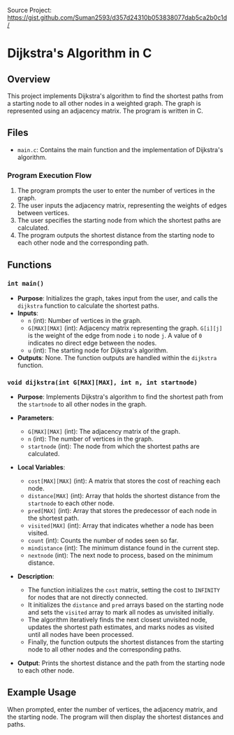 Source Project: https://gist.github.com/Suman2593/d357d24310b053838077dab5ca2b0c1d/

# Dijkstra's Algorithm in C

## Overview

This project implements Dijkstra's algorithm to find the shortest paths from a starting node to all other nodes in a weighted graph. The graph is represented using an adjacency matrix. The program is written in C.

## Files

- `main.c`: Contains the main function and the implementation of Dijkstra's algorithm.


### Program Execution Flow

1. The program prompts the user to enter the number of vertices in the graph.
2. The user inputs the adjacency matrix, representing the weights of edges between vertices.
3. The user specifies the starting node from which the shortest paths are calculated.
4. The program outputs the shortest distance from the starting node to each other node and the corresponding path.

## Functions

### `int main()`

- **Purpose**: Initializes the graph, takes input from the user, and calls the `dijkstra` function to calculate the shortest paths.
- **Inputs**:
  - `n` (int): Number of vertices in the graph.
  - `G[MAX][MAX]` (int): Adjacency matrix representing the graph. `G[i][j]` is the weight of the edge from node `i` to node `j`. A value of `0` indicates no direct edge between the nodes.
  - `u` (int): The starting node for Dijkstra's algorithm.
- **Outputs**: None. The function outputs are handled within the `dijkstra` function.

### `void dijkstra(int G[MAX][MAX], int n, int startnode)`

- **Purpose**: Implements Dijkstra's algorithm to find the shortest path from the `startnode` to all other nodes in the graph.

- **Parameters**:
  - `G[MAX][MAX]` (int): The adjacency matrix of the graph.
  - `n` (int): The number of vertices in the graph.
  - `startnode` (int): The node from which the shortest paths are calculated.

- **Local Variables**:
  - `cost[MAX][MAX]` (int): A matrix that stores the cost of reaching each node.
  - `distance[MAX]` (int): Array that holds the shortest distance from the `startnode` to each other node.
  - `pred[MAX]` (int): Array that stores the predecessor of each node in the shortest path.
  - `visited[MAX]` (int): Array that indicates whether a node has been visited.
  - `count` (int): Counts the number of nodes seen so far.
  - `mindistance` (int): The minimum distance found in the current step.
  - `nextnode` (int): The next node to process, based on the minimum distance.

- **Description**:
  - The function initializes the `cost` matrix, setting the cost to `INFINITY` for nodes that are not directly connected.
  - It initializes the `distance` and `pred` arrays based on the starting node and sets the `visited` array to mark all nodes as unvisited initially.
  - The algorithm iteratively finds the next closest unvisited node, updates the shortest path estimates, and marks nodes as visited until all nodes have been processed.
  - Finally, the function outputs the shortest distances from the starting node to all other nodes and the corresponding paths.

- **Output**: Prints the shortest distance and the path from the starting node to each other node.

## Example Usage

When prompted, enter the number of vertices, the adjacency matrix, and the starting node. The program will then display the shortest distances and paths.


